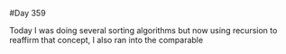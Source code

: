 #Day 359

Today I was doing several sorting algorithms but now using recursion to reaffirm that concept, I also ran into the comparable